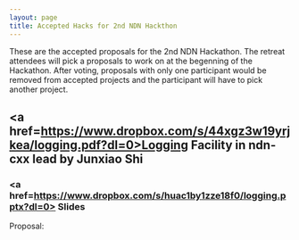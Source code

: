 ```yaml
---
layout: page
title: Accepted Hacks for 2nd NDN Hackthon
---
```

These are the accepted proposals for the 2nd NDN Hackathon. The retreat attendees will pick a proposals to work on at the begenning of the Hackathon. After voting, proposals with only one participant would be removed from accepted projects and the participant will have to pick another project.

## <a href=https://www.dropbox.com/s/44xgz3w19yrjkea/logging.pdf?dl=0>Logging Facility in ndn-cxx </a> lead by	Junxiao Shi
### <a href=https://www.dropbox.com/s/huac1by1zze18f0/logging.pptx?dl=0> Slides </a>

Proposal: 
	
